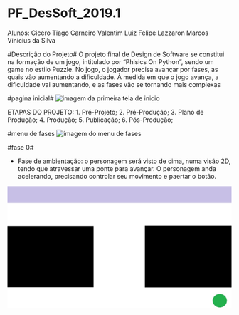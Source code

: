 # PF_DesSoft_2019.1


Alunos: 
Cicero Tiago Carneiro Valentim
Luiz Felipe Lazzaron
Marcos Vinicius da Silva

#Descrição do Projeto#
O projeto final de Design de Software se constitui na formação de um jogo, intitulado por “Phisics On Python”, sendo um game no estilo Puzzle. No jogo, o jogador precisa avançar por fases, as quais vão aumentando a dificuldade. À medida em que o jogo avança, a dificuldade vai aumentando, e as fases vão se tornando mais complexas

#pagina inicial#
![imagem da primeira tela de inicio](Imagens/inicio.jpeg)

ETAPAS DO PROJETO: 
	1. Pré-Projeto;
	2. Pré-Produção;
	3. Plano de Produção;
	4. Produção;
	5. Publicação;
	6. Pós-Produção;

#menu de fases
![imagem do menu de fases](Imagens/fases.jpeg)

#fase 0#
- Fase de ambientação: o personagem será visto de cima, numa visão 2D, tendo que atravessar uma ponte para avançar. O personagem anda acelerando, precisando controlar seu movimento e paertar o botão.

![imagem da primeira tela de jogo](imagens/1.jpeg)

